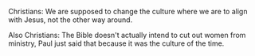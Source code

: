 Christians: We are supposed to change the culture where we are to align with Jesus, not the other way around.

Also Christians: The Bible doesn't actually intend to cut out women from ministry, Paul just said that because it was the culture of the time.